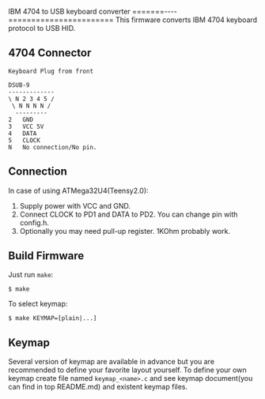 IBM 4704 to USB keyboard converter
=======----=======================
This firmware converts IBM 4704 keyboard protocol to USB HID.


4704 Connector
--------------
    Keyboard Plug from front

    DSUB-9
    -------------
    \ N 2 3 4 5 /
     \ N N N N /
      ---------
    2   GND
    3   VCC 5V
    4   DATA
    5   CLOCK
    N   No connection/No pin.


Connection
----------
In case of using ATMega32U4(Teensy2.0):

1. Supply power with VCC and GND.
2. Connect CLOCK to PD1 and DATA to PD2. You can change pin with config.h.
3. Optionally you may need pull-up register. 1KOhm probably work.


Build Firmware
--------------
Just run `make`:

    $ make

To select keymap:

    $ make KEYMAP=[plain|...]


Keymap
------
Several version of keymap are available in advance but you are recommended to define your favorite layout yourself. To define your own keymap create file named `keymap_<name>.c` and see keymap document(you can find in top README.md) and existent keymap files.
